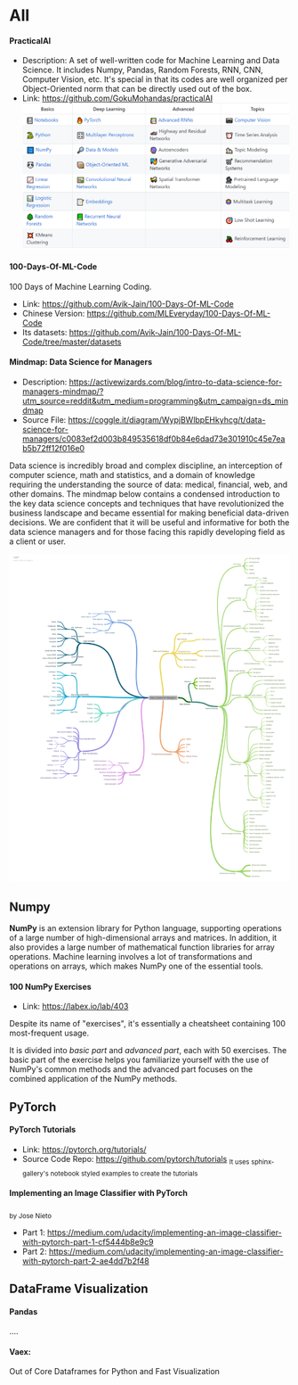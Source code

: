 # All

#### PracticalAI
* Description: A set of well-written code for Machine Learning and Data Science. It includes Numpy, Pandas, Random Forests, RNN, CNN, Computer Vision, etc. It's special in that its codes are well organized per Object-Oriented norm that can be directly used out of the box.
* Link: https://github.com/GokuMohandas/practicalAI
![Contents: PracticalAI](./practical-ai.png)


#### 100-Days-Of-ML-Code
100 Days of Machine Learning Coding.
* Link: https://github.com/Avik-Jain/100-Days-Of-ML-Code
* Chinese Version: https://github.com/MLEveryday/100-Days-Of-ML-Code
* Its datasets: https://github.com/Avik-Jain/100-Days-Of-ML-Code/tree/master/datasets

#### Mindmap: Data Science for Managers 
* Description: https://activewizards.com/blog/intro-to-data-science-for-managers-mindmap/?utm_source=reddit&utm_medium=programming&utm_campaign=ds_mindmap
* Source File: https://coggle.it/diagram/WypjBWlbpEHkyhcg/t/data-science-for-managers/c0083ef2d003b849535618df0b84e6dad73e301910c45e7eab5b72ff12f016e0

Data science is incredibly broad and complex discipline, an interception of computer science, math and statistics, and a domain of knowledge requiring the understanding the source of data: medical, financial, web, and other domains. The mindmap below contains a condensed introduction to the key data science concepts and techniques that have revolutionized the business landscape and became essential for making beneficial data-driven decisions. We are confident that it will be useful and informative for both the data science managers and for those facing this rapidly developing field as a client or user.

![Mindmap: data science for managers](./data-science-for-managers.png)

## Numpy 
**NumPy** is an extension library for Python language, supporting operations of a large number of high-dimensional arrays and matrices. In addition, it also provides a large number of mathematical function libraries for array operations. Machine learning involves a lot of transformations and operations on arrays, which makes NumPy one of the essential tools.

#### 100 NumPy Exercises
* Link: https://labex.io/lab/403

Despite its name of "exercises", it's essentially a cheatsheet containing 100 most-frequent usage. 

It is divided into _basic part_ and _advanced part_, each with 50 exercises. The basic part of the exercise helps you familiarize yourself with the use of NumPy's common methods and the advanced part focuses on the combined application of the NumPy methods. 

## PyTorch

#### PyTorch Tutorials
* Link: https://pytorch.org/tutorials/
* Source Code Repo: https://github.com/pytorch/tutorials
<sub>It uses sphinx-gallery's notebook styled examples to create the tutorials</sub>

#### Implementing an Image Classifier with PyTorch
<sub>by Jose Nieto</sub>
* Part 1: https://medium.com/udacity/implementing-an-image-classifier-with-pytorch-part-1-cf5444b8e9c9
* Part 2: https://medium.com/udacity/implementing-an-image-classifier-with-pytorch-part-2-ae4dd7b2f48


## DataFrame Visualization

#### Pandas 

....

#### Vaex: 

Out of Core Dataframes for Python and Fast Visualization


